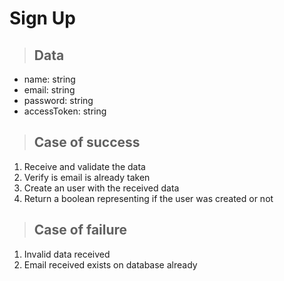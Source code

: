 # Sign Up

> ## Data
* name: string
* email: string
* password: string
* accessToken: string

> ## Case of success
1. Receive and validate the data
2. Verify is email is already taken
3. Create an user with the received data
4. Return a boolean representing if the user was created or not

> ## Case of failure
1. Invalid data received
2. Email received exists on database already
